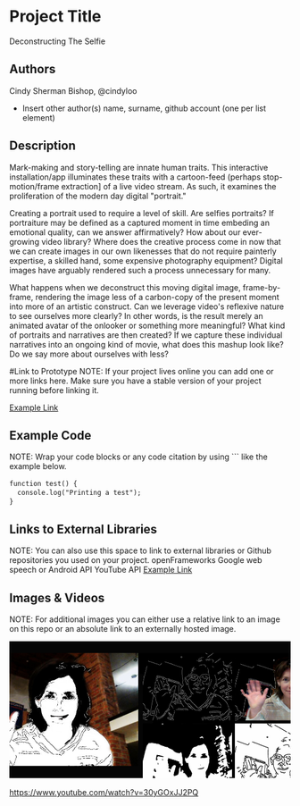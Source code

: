 # Project Title
Deconstructing The Selfie

## Authors
Cindy Sherman Bishop, @cindyloo
- Insert other author(s) name, surname, github account (one per list element)

## Description
Mark-making and story-telling are innate human traits.  This interactive installation/app illuminates these traits with a cartoon-feed (perhaps stop-motion/frame extraction] of a live video stream.  As such, it examines the proliferation of the modern day digital "portrait."

Creating a portrait used to require a level of skill.  Are selfies portraits?  If portraiture may be defined as a captured moment in time embeding an emotional quality, can we answer affirmatively?  How about our ever-growing video library? Where does the creative process come in now that we can create images in our own likenesses that do not require painterly expertise, a skilled hand, some expensive photography equipment?   Digital images
have arguably rendered such a process unnecessary for many.

What happens when we deconstruct this moving digital image, frame-by-frame, rendering the image less of a carbon-copy of
the present moment into more of an artistic construct.  Can we leverage video's reflexive nature to see ourselves more clearly? In other words, is the result merely an animated avatar of the onlooker or something more meaningful? What kind of portraits and narratives are then created?  If we capture these individual narratives into an ongoing kind of movie, what does this mashup look like? Do we say more about ourselves with less?

#Link to Prototype
NOTE: If your project lives online you can add one or more links here. Make sure you have a stable version of your project running before linking it.

[Example Link](http://www.google.com "Example Link")

## Example Code
NOTE: Wrap your code blocks or any code citation by using ``` like the example below.
```
function test() {
  console.log("Printing a test");
}
```
## Links to External Libraries
 NOTE: You can also use this space to link to external libraries or Github repositories you used on your project.
openFrameworks
Google web speech or Android API
YouTube API
[Example Link](http://www.google.com "Example Link")

## Images & Videos
NOTE: For additional images you can either use a relative link to an image on this repo or an absolute link to an externally hosted image.

![Example Image](project_images/cover.jpg?raw=true "Example Image")

https://www.youtube.com/watch?v=30yGOxJJ2PQ
